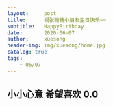 ```yaml
---
layout:     post
title:      祝张糖糖小朋友生日快乐~~
subtitle:   HappyBirthday
date:       2020-06-07
author:     xuesong
header-img: img/xuesong/home.jpg
catalog: true
tags:
    - 06/07
---
```


## 小小心意 希望喜欢 0.0
